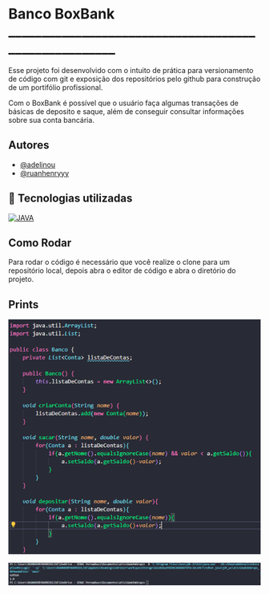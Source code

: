 # Banco BoxBank _____________________________________________________

Esse projeto foi desenvolvido com o intuito de prática para versionamento de código com git e exposição dos repositórios pelo github para construção de um portifólio profissional.

Com o BoxBank é possível que o usuário faça algumas transações de básicas de deposito e saque, além de conseguir consultar informações sobre sua conta bancária.

## Autores

- [@adelinou](https://www.github.com/adeninou)
- [@ruanhenryyy](https://www.github.com/ruanhenryyy)

## 🔗 Tecnologias utilizadas

[![JAVA](https://img.shields.io/badge/java-1DA1F2?style=for-the-badge&logo=java&logoColor=white)](https://.com/)

## Como Rodar

Para rodar o código é necessário que você realize o clone para um repositório local, depois abra o editor de código e abra o diretório do projeto.

## Prints

![Print 1](img/Captura%20de%20tela%202025-07-24%20103148.png)









![Print 2](img/Captura%20de%20tela%202025-07-24%20103155.png)